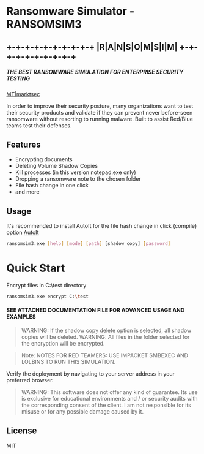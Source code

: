 # Ransomware Simulator - RANSOMSIM3
## +-+-+-+-+-+-+-+-+-+ |R|A|N|S|O|M|S|I|M| +-+-+-+-+-+-+-+-+-+
##### THE BEST RANSOMWARE SIMULATION FOR ENTERPRISE SECURITY TESTING

[MT|marktsec](https://twitter.com/marktsec46065)


In order to improve their security posture, many organizations want to test their security products and validate if they can prevent never before-seen ransomware without resorting to running malware. Built to assist Red/Blue teams test their defenses.

## Features
- Encrypting documents
- Deleting Volume Shadow Copies
- Kill processes (in this version notepad.exe only)
- Dropping a ransomware note to the chosen folder
- File hash change in one click
- and more

## Usage

It's recommended to install AutoIt for the file hash change in click (compile) option
[AutoIt](https://www.autoitscript.com/site/) 

```sh
ransomsim3.exe [help] [mode] [path] [shadow copy] [password]
```

# Quick Start
Encrypt files in C:\test directory
```sh
ransomsim3.exe encrypt C:\test
```
#### SEE ATTACHED DOCUMENTATION FILE FOR ADVANCED USAGE AND EXAMPLES

> WARNING: If the shadow copy delete option is selected, all shadow copies will be deleted.
> WARNING: All files in the folder selected for the encryption will be encrypted.

> Note: NOTES FOR RED TEAMERS: USE IMPACKET SMBEXEC AND LOLBINS TO RUN THIS SIMULATION.

Verify the deployment by navigating to your server address in
your preferred browser.

> WARNING: This software does not offer any kind of guarantee. Its use is exclusive for educational environments and / or security audits with the corresponding consent of the client. I am not responsible for its misuse or for any possible damage caused by it.

## License

MIT



